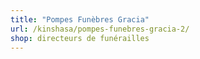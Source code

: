 ```yaml
---
title: "Pompes Funèbres Gracia"
url: /kinshasa/pompes-funebres-gracia-2/
shop: directeurs de funérailles
---
```

